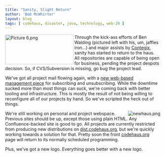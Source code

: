 ```yaml
---
title: "Sanity, Slight Return"
author: 'Bob McWhirter'
layout: blog
tags: [ codehaus, disaster, java, technology, web-20 ]
---
```

<a title="Picture 6.png" class="imagelink" href="/blog/assets/Picture%206.png">
  <img width="222" height="97" align="left" alt="Picture 6.png" id="image46" title="Picture 6.png" src="/blog/assets/Picture%206.png"/>
</a><span class="imagelink">Through the kick-ass efforts of Ben Walding (pictured left with his, um, jaffles iron...) and major assists by <a title="Contegix" href="http://www.contegix.com/">Contegix</a>, sanity has started to return to the haus.  All repositories are capable of being open for business, pending the project despots decision.  So, if CVS/Subversion is missing, go bug the project lead.</span>

We've got all project mail flowing again, with a <a title="Manage your email!" href="http://xircles.codehaus.org/manage_email">new web-based management piece</a> for subscribing and unsubscribing.  While the downtime sucked more than most things can suck, we're coming back with better tooling and infrastructure.  This is mostly the result of not being willing to reconfigure all of our projects by hand.  So we've scripted the heck out of things.

<img align="right" title="newhaus.png" id="image48" alt="newhaus.png" src="/blog/assets/newhaus.png?1148532859"/>We're still working on personal and project webspace.  Previous sites should be up, except those using plain HTML.  Any Confluence-backed site is good to go. All projects are currently restricted from producing new distributions on <a href="http://dist.codehaus.org/">dist.codehaus.org</a>, but we're quickly working towards a solution for that.  Pretty soon the front <a href="http://www.codehaus.org/">codehaus.org</a> page will return to its normally scheduled programming.

Plus, we've got a new logo.  Everything goes better with a new logo.
